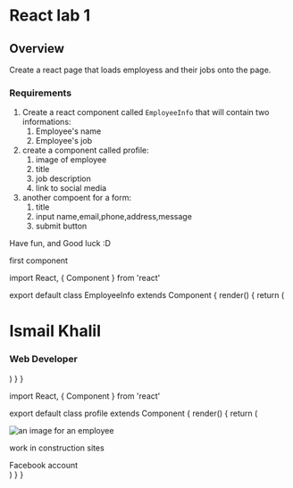 # React lab 1

## Overview
Create a react page that loads employess and their jobs onto the page.

### Requirements
1. Create a react component called <code>EmployeeInfo</code> that will contain two informations: 
    1. Employee's name
    2. Employee's job
2. create a component called profile:
    1. image of employee 
    2. title 
    3. job description
    4. link to social media
3. another compoent for a form:
    1. title
    2. input name,email,phone,address,message
    3. submit button

Have fun, and Good luck :D 

first component


import React, { Component } from 'react'

export default class EmployeeInfo extends Component {
    render() {
        return (
            <div>
                <h1>Ismail Khalil</h1>
                <h3>Web Developer</h3>
            </div>
        )
    }
}


import React, { Component } from 'react'

export default class profile extends Component {
    render() {
        return (
            <div>
                <img href='google.com' alt='an image for an employee'></img>
                <title>Civil Engineer</title>
                <p>work in construction sites</p>
                <link href='https://www.facebook.com/ismail.thanoon.7'>Facebook account</link>
            </div>
        )
    }
}
